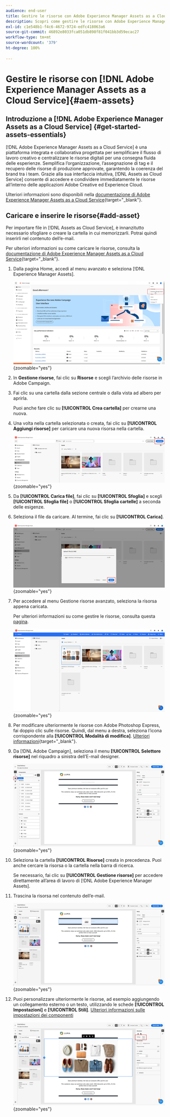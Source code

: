 ```yaml
---
audience: end-user
title: Gestire le risorse con Adobe Experience Manager Assets as a Cloud Service
description: Scopri come gestire le risorse con Adobe Experience Manager Assets as a Cloud Service
exl-id: c1e548b1-f4c6-4672-9724-edfc418063a6
source-git-commit: 46892e8033fca051db898f81f041bb3d59ecac27
workflow-type: tm+mt
source-wordcount: '379'
ht-degree: 100%

---
```


# Gestire le risorse con [!DNL Adobe Experience Manager Assets as a Cloud Service]{#aem-assets}

## Introduzione a [!DNL Adobe Experience Manager Assets as a Cloud Service] {#get-started-assets-essentials}

[!DNL Adobe Experience Manager Assets as a Cloud Service] è una piattaforma integrata e collaborativa progettata per semplificare il flusso di lavoro creativo e centralizzare le risorse digitali per una consegna fluida delle esperienze. Semplifica l’organizzazione, l’assegnazione di tag e il recupero delle risorse di produzione approvate, garantendo la coerenza del brand tra i team. Grazie alla sua interfaccia intuitiva, [!DNL Assets as Cloud Service] consente di accedere e condividere immediatamente le risorse all’interno delle applicazioni Adobe Creative ed Experience Cloud.

Ulteriori informazioni sono disponibili nella [documentazione di Adobe Experience Manager Assets as a Cloud Service](https://experienceleague.adobe.com/docs/experience-manager-cloud-service/content/assets/home.html?lang=it){target="_blank"}.

## Caricare e inserire le risorse{#add-asset}

Per importare file in [!DNL Assets as Cloud Service], è innanzitutto necessario sfogliare o creare la cartella in cui memorizzarli. Potrai quindi inserirli nel contenuto dell’e-mail.

Per ulteriori informazioni su come caricare le risorse, consulta la [documentazione di Adobe Experience Manager Assets as a Cloud Service](https://experienceleague.adobe.com/docs/experience-manager-cloud-service/content/assets/assets-view/add-delete-assets-view.html?lang=it){target="_blank"}.

1. Dalla pagina Home, accedi al menu avanzato e seleziona [!DNL Experience Manager Assets].

   ![](assets/assets_1.png){zoomable="yes"}

1. In **Gestione risorse**, fai clic su **Risorse** e scegli l’archivio delle risorse in Adobe Campaign.

1. Fai clic su una cartella dalla sezione centrale o dalla vista ad albero per aprirla.

   Puoi anche fare clic su **[!UICONTROL Crea cartella]** per crearne una nuova.

1. Una volta nella cartella selezionata o creata, fai clic su **[!UICONTROL Aggiungi risorse]** per caricare una nuova risorsa nella cartella.

   ![](assets/assets_2.png){zoomable="yes"}

1. Da **[!UICONTROL Carica file]**, fai clic su **[!UICONTROL Sfoglia]** e scegli **[!UICONTROL Sfoglia file]** o **[!UICONTROL Sfoglia cartelle]** a seconda delle esigenze.

1. Seleziona il file da caricare. Al termine, fai clic su **[!UICONTROL Carica]**.

   ![](assets/assets_3.png){zoomable="yes"}

1. Per accedere al menu Gestione risorse avanzato, seleziona la risorsa appena caricata.

   Per ulteriori informazioni su come gestire le risorse, consulta questa [pagina](https://experienceleague.adobe.com/docs/experience-manager-cloud-service/content/assets/assets-view/manage-organize-assets-view.html?lang=it).

   ![](assets/assets_4.png){zoomable="yes"}

1. Per modificare ulteriormente le risorse con Adobe Photoshop Express, fai doppio clic sulle risorse. Quindi, dal menu a destra, seleziona l’icona corrispondente alla **[!UICONTROL Modalità di modifica]**. [Ulteriori informazioni](https://experienceleague.adobe.com/docs/experience-manager-cloud-service/content/assets/assets-view/edit-images-assets-view.html?lang=it#edit-using-express){target="_blank"}.

1. Da [!DNL Adobe Campaign], seleziona il menu **[!UICONTROL Selettore risorse]** nel riquadro a sinistra dell’E-mail designer.

   ![](assets/assets_6.png){zoomable="yes"}

1. Seleziona la cartella **[!UICONTROL Risorse]** creata in precedenza. Puoi anche cercare la risorsa o la cartella nella barra di ricerca.

   Se necessario, fai clic su **[!UICONTROL Gestione risorse]** per accedere direttamente all’area di lavoro di [!DNL Adobe Experience Manager Assets].

1. Trascina la risorsa nel contenuto dell’e-mail.

   ![](assets/assets_5.png){zoomable="yes"}

1. Puoi personalizzare ulteriormente le risorse, ad esempio aggiungendo un collegamento esterno o un testo, utilizzando le schede **[!UICONTROL Impostazioni]** e **[!UICONTROL Stili]**. [Ulteriori informazioni sulle impostazioni dei componenti](../email/content-components.md)

   ![](assets/assets_7.png){zoomable="yes"}
